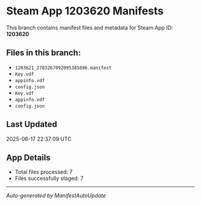 # Steam App 1203620 Manifests

This branch contains manifest files and metadata for Steam App ID: **1203620**

## Files in this branch:
- `1203621_2783267092095385896.manifest`
- `Key.vdf`
- `appinfo.vdf`
- `config.json`
- `Key.vdf`
- `appinfo.vdf`
- `config.json`

## Last Updated
2025-06-17 22:37:09 UTC

## App Details
- Total files processed: 7
- Files successfully staged: 7

---
*Auto-generated by ManifestAutoUpdate*
